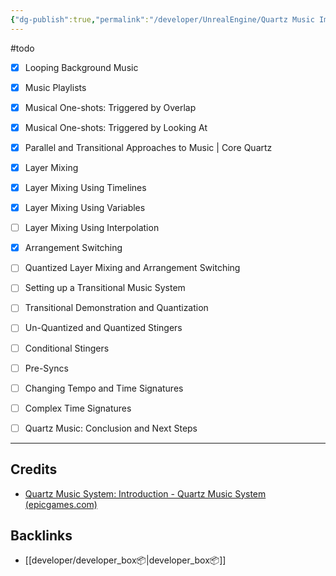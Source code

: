 ```yaml
---
{"dg-publish":true,"permalink":"/developer/UnrealEngine/Quartz Music Implementation for Unreal Engine/","tags":["unreal","game","gamedev","music","audio"]}
---
```


#todo 
- [x] Looping Background Music
- [x] Music Playlists
- [x] Musical One-shots: Triggered by Overlap
- [x] Musical One-shots: Triggered by Looking At
- [x] Parallel and Transitional Approaches to Music | Core Quartz
- [x] Layer Mixing
- [x] Layer Mixing Using Timelines
- [x] Layer Mixing Using Variables
- [ ] Layer Mixing Using Interpolation
- [x] Arrangement Switching
- [ ] Quantized Layer Mixing and Arrangement Switching
- [ ] Setting up a Transitional Music System
- [ ] Transitional Demonstration and Quantization
- [ ] Un-Quantized and Quantized Stingers
- [ ] Conditional Stingers
- [ ] Pre-Syncs
- [ ] Changing Tempo and Time Signatures
- [ ] Complex Time Signatures
- [ ] Quartz Music: Conclusion and Next Steps


---
## Credits
- [Quartz Music System: Introduction - Quartz Music System (epicgames.com) ](https://dev.epicgames.com/community/learning/courses/XAw/unreal-engine-quartz-music-system/EbdY/unreal-engine-quartz-music-system-introduction)
## Backlinks
- [[developer/developer_box📦\|developer_box📦]]